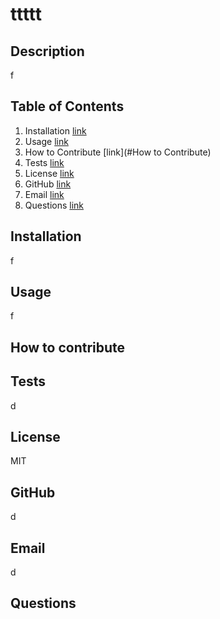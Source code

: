 # ttttt

## Description
f

## Table of Contents
1. Installation [link](#Installation)
2. Usage [link](#Usage)
3. How to Contribute [link](#How to Contribute)
4. Tests [link](#Tests)
5. License [link](#License)
6. GitHub [link](#GitHub)
7. Email [link](#Email)
8. Questions [link](#Questions)

## Installation
f

## Usage
f

## How to contribute


## Tests
d

## License
MIT

## GitHub
d

## Email
d

## Questions

